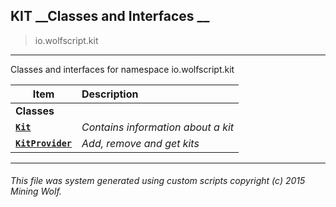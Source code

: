 ## KIT __Classes and Interfaces __

>io.wolfscript.kit

---

Classes and interfaces for namespace io.wolfscript.kit

Item | Description   
--- | :--- 
__Classes__|
__[`Kit`](Kit.md)__ | _Contains information about a kit_ 
__[`KitProvider`](KitProvider.md)__ | _Add, remove and get kits_ 



---



###### This file was system generated using custom scripts copyright (c) 2015 Mining Wolf.
	


